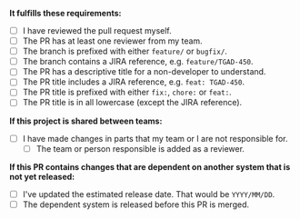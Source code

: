 <!-- PULL REQUEST TEMPLATE -->
<!-- (Update "[ ]" to "[x]" to check a box) -->

**It fulfills these requirements:**
- [ ] I have reviewed the pull request myself.
- [ ] The PR has at least one reviewer from my team.
- [ ] The branch is prefixed with either `feature/` or `bugfix/`.
- [ ] The branch contains a JIRA reference, e.g. `feature/TGAD-450`.
- [ ] The PR has a descriptive title for a non-developer to understand.
- [ ] The PR title includes a JIRA reference, e.g. `feat: TGAD-450`.
- [ ] The PR title is prefixed with either `fix:`, `chore:` or `feat:`.
- [ ] The PR title is in all lowercase (except the JIRA reference).

**If this project is shared between teams:**
- [ ] I have made changes in parts that my team or I are not responsible for.
  - [ ] The team or person responsible is added as a reviewer.

**If this PR contains changes that are dependent on another system that is not yet released:**
- [ ] I've updated the estimated release date. That would be `YYYY/MM/DD`.
- [ ] The dependent system is released before this PR is merged.